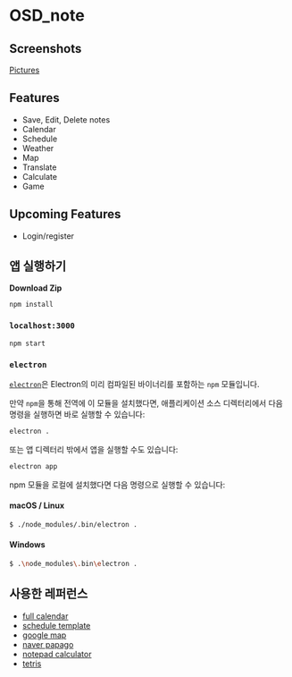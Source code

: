 # OSD_note

## Screenshots  
[Pictures](https://github.com/alchon/OSD_note/tree/master/Pictures)

## Features
* Save, Edit, Delete notes
* Calendar  
* Schedule
* Weather
* Map
* Translate
* Calculate
* Game

## Upcoming Features   
* Login/register  

## 앱 실행하기

**Download Zip**

```
npm install
```

### `localhost:3000`

```
npm start
```

### `electron`

[`electron`](https://github.com/electron-userland/electron-prebuilt)은
Electron의 미리 컴파일된 바이너리를 포함하는 `npm` 모듈입니다.

만약 `npm`을 통해 전역에 이 모듈을 설치했다면, 애플리케이션 소스 디렉터리에서 다음
명령을 실행하면 바로 실행할 수 있습니다:

```bash
electron .
```

또는 앱 디렉터리 밖에서 앱을 실행할 수도 있습니다:

```bash
electron app
```

npm 모듈을 로컬에 설치했다면 다음 명령으로 실행할 수 있습니다:

#### macOS / Linux

```bash
$ ./node_modules/.bin/electron .
```

#### Windows

```bash
$ .\node_modules\.bin\electron .
```  

## 사용한 레퍼런스  
 * [full calendar](https://fullcalendar.io/)  
 * [schedule template](https://codyhouse.co/gem/schedule-template/)  
 * [google map](https://developers.google.com/maps/?hl=ko)  
 * [naver papago](https://developers.naver.com/main/)  
 * [notepad calculator](https://github.com/SteveRidout/notepad-calculator)  
 * [tetris](https://github.com/jbouny/asw-tetris)
